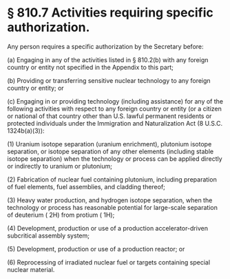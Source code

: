 # § 810.7   Activities requiring specific authorization.

Any person requires a specific authorization by the Secretary before:


(a) Engaging in any of the activities listed in § 810.2(b) with any foreign country or entity not specified in the Appendix to this part;


(b) Providing or transferring sensitive nuclear technology to any foreign country or entity; or


(c) Engaging in or providing technology (including assistance) for any of the following activities with respect to any foreign country or entity (or a citizen or national of that country other than U.S. lawful permanent residents or protected individuals under the Immigration and Naturalization Act (8 U.S.C. 1324b(a)(3)):


(1) Uranium isotope separation (uranium enrichment), plutonium isotope separation, or isotope separation of any other elements (including stable isotope separation) when the technology or process can be applied directly or indirectly to uranium or plutonium;


(2) Fabrication of nuclear fuel containing plutonium, including preparation of fuel elements, fuel assemblies, and cladding thereof;


(3) Heavy water production, and hydrogen isotope separation, when the technology or process has reasonable potential for large-scale separation of deuterium (
2H) from protium (
1H);


(4) Development, production or use of a production accelerator-driven subcritical assembly system;


(5) Development, production or use of a production reactor; or


(6) Reprocessing of irradiated nuclear fuel or targets containing special nuclear material.




